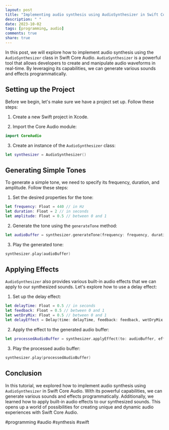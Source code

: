 ```yaml
---
layout: post
title: "Implementing audio synthesis using AudioSynthesizer in Swift Core Audio"
description: " "
date: 2023-10-02
tags: [programming, audio]
comments: true
share: true
---
```


In this post, we will explore how to implement audio synthesis using the `AudioSynthesizer` class in Swift Core Audio. `AudioSynthesizer` is a powerful tool that allows developers to create and manipulate audio waveforms in real-time. By leveraging its capabilities, we can generate various sounds and effects programmatically.

## Setting up the Project

Before we begin, let's make sure we have a project set up. Follow these steps:

1. Create a new Swift project in Xcode.

2. Import the Core Audio module:

```swift
import CoreAudio
```

3. Create an instance of the `AudioSynthesizer` class:

```swift
let synthesizer = AudioSynthesizer()
```

## Generating Simple Tones

To generate a simple tone, we need to specify its frequency, duration, and amplitude. Follow these steps:

1. Set the desired properties for the tone:

```swift
let frequency: Float = 440 // in Hz
let duration: Float = 2 // in seconds
let amplitude: Float = 0.5 // between 0 and 1
```

2. Generate the tone using the `generateTone` method:

```swift
let audioBuffer = synthesizer.generateTone(frequency: frequency, duration: duration, amplitude: amplitude)
```

3. Play the generated tone:

```swift
synthesizer.play(audioBuffer)
```

## Applying Effects

`AudioSynthesizer` also provides various built-in audio effects that we can apply to our synthesized sounds. Let's explore how to use a delay effect:

1. Set up the delay effect:

```swift
let delayTime: Float = 0.5 // in seconds
let feedback: Float = 0.5 // between 0 and 1
let wetDryMix: Float = 0.5 // between 0 and 1
let delayEffect = Delay(time: delayTime, feedback: feedback, wetDryMix: wetDryMix)
```

2. Apply the effect to the generated audio buffer:

```swift
let processedAudioBuffer = synthesizer.applyEffect(to: audioBuffer, effect: delayEffect)
```

3. Play the processed audio buffer:

```swift
synthesizer.play(processedAudioBuffer)
```

## Conclusion

In this tutorial, we explored how to implement audio synthesis using `AudioSynthesizer` in Swift Core Audio. With its powerful capabilities, we can generate various sounds and effects programmatically. Additionally, we learned how to apply built-in audio effects to our synthesized sounds. This opens up a world of possibilities for creating unique and dynamic audio experiences with Swift Core Audio.

#programming #audio #synthesis #swift